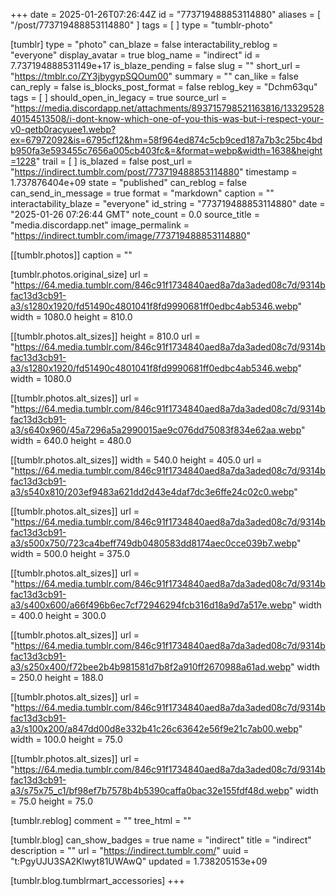 +++
date = 2025-01-26T07:26:44Z
id = "773719488853114880"
aliases = [ "/post/773719488853114880" ]
tags = [ ]
type = "tumblr-photo"

[tumblr]
type = "photo"
can_blaze = false
interactability_reblog = "everyone"
display_avatar = true
blog_name = "indirect"
id = 7.737194888531149e+17
is_blaze_pending = false
slug = ""
short_url = "https://tmblr.co/ZY3jbygypSQOum00"
summary = ""
can_like = false
can_reply = false
is_blocks_post_format = false
reblog_key = "Dchm63qu"
tags = [ ]
should_open_in_legacy = true
source_url = "https://media.discordapp.net/attachments/893715798521163816/1332952840154513508/i-dont-know-which-one-of-you-this-was-but-i-respect-your-v0-qetb0racyuee1.webp?ex=67972092&is=6795cf12&hm=58f964ed874c5cb9ced187a7b3c25bc4bdb950fa3e593455c7656a005cb403fc&=&format=webp&width=1638&height=1228"
trail = [ ]
is_blazed = false
post_url = "https://indirect.tumblr.com/post/773719488853114880"
timestamp = 1.737876404e+09
state = "published"
can_reblog = false
can_send_in_message = true
format = "markdown"
caption = ""
interactability_blaze = "everyone"
id_string = "773719488853114880"
date = "2025-01-26 07:26:44 GMT"
note_count = 0.0
source_title = "media.discordapp.net"
image_permalink = "https://indirect.tumblr.com/image/773719488853114880"

[[tumblr.photos]]
caption = ""

[tumblr.photos.original_size]
url = "https://64.media.tumblr.com/846c91f1734840aed8a7da3aded08c7d/9314bfac13d3cb91-a3/s1280x1920/fd51490c4801041f8fd9990681ff0edbc4ab5346.webp"
width = 1080.0
height = 810.0

[[tumblr.photos.alt_sizes]]
height = 810.0
url = "https://64.media.tumblr.com/846c91f1734840aed8a7da3aded08c7d/9314bfac13d3cb91-a3/s1280x1920/fd51490c4801041f8fd9990681ff0edbc4ab5346.webp"
width = 1080.0

[[tumblr.photos.alt_sizes]]
url = "https://64.media.tumblr.com/846c91f1734840aed8a7da3aded08c7d/9314bfac13d3cb91-a3/s640x960/45a7296a5a2990015ae9c076dd75083f834e62aa.webp"
width = 640.0
height = 480.0

[[tumblr.photos.alt_sizes]]
width = 540.0
height = 405.0
url = "https://64.media.tumblr.com/846c91f1734840aed8a7da3aded08c7d/9314bfac13d3cb91-a3/s540x810/203ef9483a621dd2d43e4daf7dc3e6ffe24c02c0.webp"

[[tumblr.photos.alt_sizes]]
url = "https://64.media.tumblr.com/846c91f1734840aed8a7da3aded08c7d/9314bfac13d3cb91-a3/s500x750/723ca4beff749db0480583dd8174aec0cce039b7.webp"
width = 500.0
height = 375.0

[[tumblr.photos.alt_sizes]]
url = "https://64.media.tumblr.com/846c91f1734840aed8a7da3aded08c7d/9314bfac13d3cb91-a3/s400x600/a66f496b6ec7cf72946294fcb316d18a9d7a517e.webp"
width = 400.0
height = 300.0

[[tumblr.photos.alt_sizes]]
url = "https://64.media.tumblr.com/846c91f1734840aed8a7da3aded08c7d/9314bfac13d3cb91-a3/s250x400/f72bee2b4b981581d7b8f2a910ff2670988a61ad.webp"
width = 250.0
height = 188.0

[[tumblr.photos.alt_sizes]]
url = "https://64.media.tumblr.com/846c91f1734840aed8a7da3aded08c7d/9314bfac13d3cb91-a3/s100x200/a847dd00d8e332b41c26c63642e56f9e21c7ab00.webp"
width = 100.0
height = 75.0

[[tumblr.photos.alt_sizes]]
url = "https://64.media.tumblr.com/846c91f1734840aed8a7da3aded08c7d/9314bfac13d3cb91-a3/s75x75_c1/bf98ef7b7578b4b5390caffa0bac32e155fdf48d.webp"
width = 75.0
height = 75.0

[tumblr.reblog]
comment = ""
tree_html = ""

[tumblr.blog]
can_show_badges = true
name = "indirect"
title = "indirect"
description = ""
url = "https://indirect.tumblr.com/"
uuid = "t:PgyUJU3SA2Klwyt81UWAwQ"
updated = 1.738205153e+09

[tumblr.blog.tumblrmart_accessories]
+++
